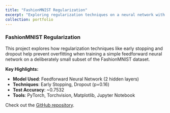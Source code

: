 ```yaml
---
title: "FashionMNIST Regularization"
excerpt: "Exploring regularization techniques on a neural network with a tiny dataset. <br/><img src='/images/uni/fashion_reg.jpg' width=450>"
collection: portfolio
---
```


### FashionMNIST Regularization

This project explores how regularization techniques like early stopping and dropout help prevent overfitting when training a simple feedforward neural network on a deliberately small subset of the FashionMNIST dataset.

**Key Highlights:**
- **Model Used**: Feedforward Neural Network (2 hidden layers)
- **Techniques**: Early Stopping, Dropout (p=0.16)
- **Test Accuracy**: ~0.7532
- **Tools**: PyTorch, Torchvision, Matplotlib, Jupyter Notebook

Check out the [GitHub repository](https://github.com/dmtschulz/fashion-mnist-regularization/).